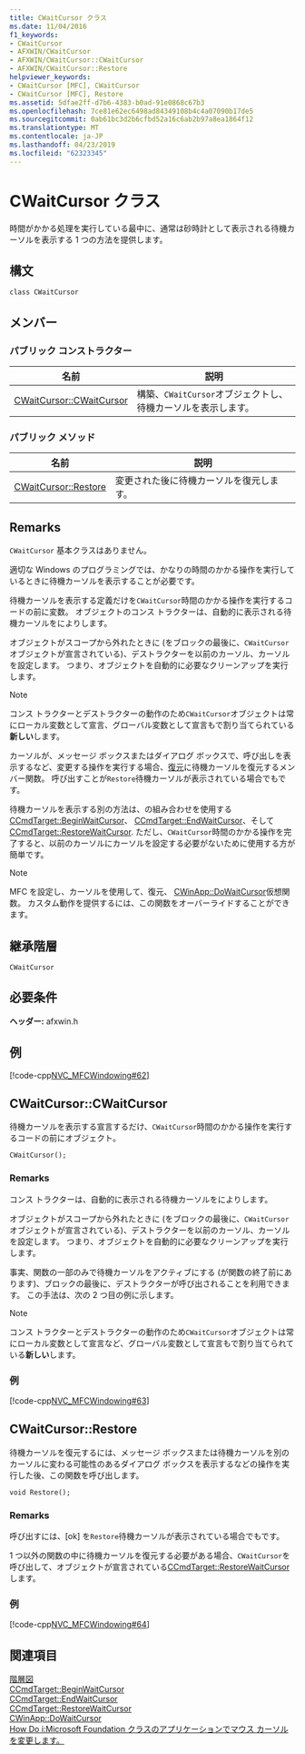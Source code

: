 ```yaml
---
title: CWaitCursor クラス
ms.date: 11/04/2016
f1_keywords:
- CWaitCursor
- AFXWIN/CWaitCursor
- AFXWIN/CWaitCursor::CWaitCursor
- AFXWIN/CWaitCursor::Restore
helpviewer_keywords:
- CWaitCursor [MFC], CWaitCursor
- CWaitCursor [MFC], Restore
ms.assetid: 5dfae2ff-d7b6-4383-b0ad-91e0868c67b3
ms.openlocfilehash: 7ce81e62ec6498ad84349108b4c4a07090b17de5
ms.sourcegitcommit: 0ab61bc3d2b6cfbd52a16c6ab2b97a8ea1864f12
ms.translationtype: MT
ms.contentlocale: ja-JP
ms.lasthandoff: 04/23/2019
ms.locfileid: "62323345"
---
```

# <a name="cwaitcursor-class"></a>CWaitCursor クラス

時間がかかる処理を実行している最中に、通常は砂時計として表示される待機カーソルを表示する 1 つの方法を提供します。

## <a name="syntax"></a>構文

```
class CWaitCursor
```

## <a name="members"></a>メンバー

### <a name="public-constructors"></a>パブリック コンストラクター

|名前|説明|
|----------|-----------------|
|[CWaitCursor::CWaitCursor](#cwaitcursor)|構築、`CWaitCursor`オブジェクトし、待機カーソルを表示します。|

### <a name="public-methods"></a>パブリック メソッド

|名前|説明|
|----------|-----------------|
|[CWaitCursor::Restore](#restore)|変更された後に待機カーソルを復元します。|

## <a name="remarks"></a>Remarks

`CWaitCursor` 基本クラスはありません。

適切な Windows のプログラミングでは、かなりの時間のかかる操作を実行しているときに待機カーソルを表示することが必要です。

待機カーソルを表示する定義だけを`CWaitCursor`時間のかかる操作を実行するコードの前に変数。 オブジェクトのコンス トラクターは、自動的に表示される待機カーソルをによりします。

オブジェクトがスコープから外れたときに (をブロックの最後に、`CWaitCursor`オブジェクトが宣言されている)、デストラクターを以前のカーソル、カーソルを設定します。 つまり、オブジェクトを自動的に必要なクリーンアップを実行します。

> [!NOTE]
>  コンス トラクターとデストラクターの動作のため`CWaitCursor`オブジェクトは常にローカル変数として宣言、グローバル変数として宣言もで割り当てられている**新しい**します。

カーソルが、メッセージ ボックスまたはダイアログ ボックスで、呼び出しを表示するなど、変更する操作を実行する場合、[復元](#restore)に待機カーソルを復元するメンバー関数。 呼び出すことが`Restore`待機カーソルが表示されている場合でもです。

待機カーソルを表示する別の方法は、の組み合わせを使用する[CCmdTarget::BeginWaitCursor](../../mfc/reference/ccmdtarget-class.md#beginwaitcursor)、 [CCmdTarget::EndWaitCursor](../../mfc/reference/ccmdtarget-class.md#endwaitcursor)、そして[CCmdTarget::RestoreWaitCursor](../../mfc/reference/ccmdtarget-class.md#restorewaitcursor). ただし、`CWaitCursor`時間のかかる操作を完了すると、以前のカーソルにカーソルを設定する必要がないために使用する方が簡単です。

> [!NOTE]
>  MFC を設定し、カーソルを使用して、復元、 [CWinApp::DoWaitCursor](../../mfc/reference/cwinapp-class.md#dowaitcursor)仮想関数。 カスタム動作を提供するには、この関数をオーバーライドすることができます。

## <a name="inheritance-hierarchy"></a>継承階層

`CWaitCursor`

## <a name="requirements"></a>必要条件

**ヘッダー:** afxwin.h

## <a name="example"></a>例

[!code-cpp[NVC_MFCWindowing#62](../../mfc/reference/codesnippet/cpp/cwaitcursor-class_1.cpp)]

##  <a name="cwaitcursor"></a>  CWaitCursor::CWaitCursor

待機カーソルを表示する宣言するだけ、`CWaitCursor`時間のかかる操作を実行するコードの前にオブジェクト。

```
CWaitCursor();
```

### <a name="remarks"></a>Remarks

コンス トラクターは、自動的に表示される待機カーソルをによりします。

オブジェクトがスコープから外れたときに (をブロックの最後に、`CWaitCursor`オブジェクトが宣言されている)、デストラクターを以前のカーソル、カーソルを設定します。 つまり、オブジェクトを自動的に必要なクリーンアップを実行します。

事実、関数の一部のみで待機カーソルをアクティブにする (が関数の終了前にあります)、ブロックの最後に、デストラクターが呼び出されることを利用できます。 この手法は、次の 2 つ目の例に示します。

> [!NOTE]
>  コンス トラクターとデストラクターの動作のため`CWaitCursor`オブジェクトは常にローカル変数として宣言など、グローバル変数として宣言もで割り当てられている**新しい**します。

### <a name="example"></a>例

[!code-cpp[NVC_MFCWindowing#63](../../mfc/reference/codesnippet/cpp/cwaitcursor-class_2.cpp)]

##  <a name="restore"></a>  CWaitCursor::Restore

待機カーソルを復元するには、メッセージ ボックスまたは待機カーソルを別のカーソルに変わる可能性のあるダイアログ ボックスを表示するなどの操作を実行した後、この関数を呼び出します。

```
void Restore();
```

### <a name="remarks"></a>Remarks

呼び出すには、[ok] を`Restore`待機カーソルが表示されている場合でもです。

1 つ以外の関数の中に待機カーソルを復元する必要がある場合、`CWaitCursor`を呼び出して、オブジェクトが宣言されている[CCmdTarget::RestoreWaitCursor](../../mfc/reference/ccmdtarget-class.md#restorewaitcursor)します。

### <a name="example"></a>例

[!code-cpp[NVC_MFCWindowing#64](../../mfc/reference/codesnippet/cpp/cwaitcursor-class_3.cpp)]

## <a name="see-also"></a>関連項目

[階層図](../../mfc/hierarchy-chart.md)<br/>
[CCmdTarget::BeginWaitCursor](../../mfc/reference/ccmdtarget-class.md#beginwaitcursor)<br/>
[CCmdTarget::EndWaitCursor](../../mfc/reference/ccmdtarget-class.md#endwaitcursor)<br/>
[CCmdTarget::RestoreWaitCursor](../../mfc/reference/ccmdtarget-class.md#restorewaitcursor)<br/>
[CWinApp::DoWaitCursor](../../mfc/reference/cwinapp-class.md#dowaitcursor)<br/>
[How Do i:Microsoft Foundation クラスのアプリケーションでマウス カーソルを変更します。](http://go.microsoft.com/fwlink/p/?linkid=128044)
